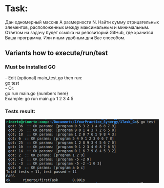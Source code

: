 <h1>Task:</h1>
Дан одномерный массив А размерности N. Найти сумму отрицательных элементов, расположенных между максимальным и минимальным. <br>
Ответом на задачу будет ссылка на репозиторий GitHub, где хранится Ваша программа. Или иным удобным для Вас способом.

<h2>Variants how to execute/run/test</h2>
<h3>Must be installed GO </h3>
- Edit (optional) main_test.go then run:
   <br> go test<br>
- Or: <br>
   go run main.go {numbers here}<br>
   Example: go run main.go 1 2 3 4 5


<h3>Tests result:</h3>

![tests](screenshots/tests_screenshot.png)